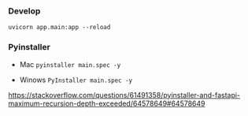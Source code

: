 ### Develop

    uvicorn app.main:app --reload

### Pyinstaller

- Mac
  `pyinstaller main.spec -y`

- Winows
  `PyInstaller main.spec -y`

https://stackoverflow.com/questions/61491358/pyinstaller-and-fastapi-maximum-recursion-depth-exceeded/64578649#64578649
